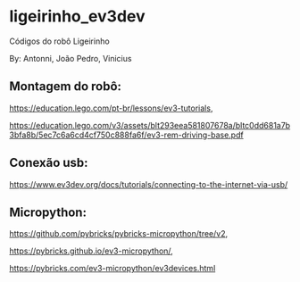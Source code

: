# ligeirinho_ev3dev
Códigos do robô Ligeirinho

By:
Antonni,
João Pedro,
Vinicius

## Montagem do robô:
https://education.lego.com/pt-br/lessons/ev3-tutorials,

https://education.lego.com/v3/assets/blt293eea581807678a/bltc0dd681a7b3bfa8b/5ec7c6a6cd4cf750c888fa6f/ev3-rem-driving-base.pdf

## Conexão usb:
https://www.ev3dev.org/docs/tutorials/connecting-to-the-internet-via-usb/

## Micropython:
https://github.com/pybricks/pybricks-micropython/tree/v2,

https://pybricks.github.io/ev3-micropython/,

https://pybricks.com/ev3-micropython/ev3devices.html
